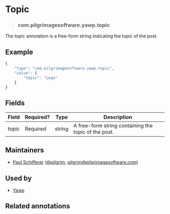 <!-- give your annotation a title -->
# Topic

<!-- specify the "type" for your annotation -->
> ### com.pilgrimagesoftware.yawp.topic

<!-- provide a description of what your annotation represents -->
The topic annotation is a free-form string indicating the topic of the post.

<!-- provide at least one example of what your annotation might look like in the wild -->
## Example

~~~ js
{
    "type": "com.pilgrimagesoftware.yawp.topic",
    "value": {
    	"topic": "Lego"
    }
}
~~~

<!-- provide a complete description of the fields in the "value" object for your annotation -->
## Fields

| Field         | Required? | Type   | Description                                                 |
| -----         | --------- | ----   | -----------                                                 |
| topic         | Required  | string | A free-form string containing the topic of the post.        |

<!-- provide a way to contact you -->
## Maintainers
* [Paul Schifferer](http://pilgrimagesoftware.com) ([@pilgrim](https://alpha.app.net/pilgrim), [pilgrim@pilgrimagesoftware.com](mailto:pilgrim@pilgrimagesoftware.com))

<!-- provide references to compatible apps / service -->
## Used by
* [Yawp](http://pilgrimagesoftware.com/products/yawp)

<!-- provide references to related annotations -->
## Related annotations